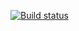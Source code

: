 [![Build status](https://ci.appveyor.com/api/projects/status/wp43c8tu5vy4ljsh?svg=true)](https://ci.appveyor.com/project/Vasya24/ahj-hw-8-3-frontend)